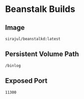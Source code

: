 # Beanstalk Builds

## Image

`sirajul/beanstalkd:latest`

## Persistent Volume Path

`/binlog`

## Exposed Port

`11300`
